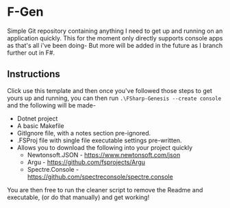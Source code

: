 # F-Gen
Simple Git repository containing anything I need to get up and running on an application quickly. This for the moment only directly supports console apps as that's all i've been doing- But more will be added in the future as I branch further out in F#.

## Instructions
Click use this template and then once you've followed those steps to get yours up and running, you can then run 
```.\FSharp-Genesis --create console```
and the following will be made-
- Dotnet project
- A basic Makefile
- GitIgnore file, with a notes section pre-ignored.
- .FSProj file with single file executable settings pre-written.
- Allows you to download the following into your project quickly
  - Newtonsoft.JSON - https://www.newtonsoft.com/json
  - Argu - https://github.com/fsprojects/Argu
  - Spectre.Console - https://github.com/spectreconsole/spectre.console 

You are then free to run the cleaner script to remove the Readme and executable, (or do that manually) and get working!
